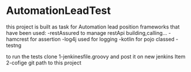 # AutomationLeadTest

this project is built as task for Automation lead position 
frameworks that have been used:
-restAssured to manage restApi building,calling...
-hamcrest for assertion
-log4j used for logging
-kotlin for pojo classed
-testng

to run the tests clone
1-jenkinesfile.groovy and post it on new jenkins Item
2-cofige git path to this project
